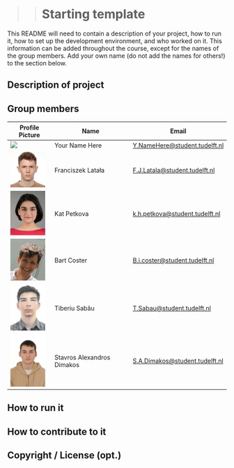 > > # Starting template

This README will need to contain a description of your project, how to run it, how to set up the development environment, and who worked on it.
This information can be added throughout the course, except for the names of the group members.
Add your own name (do not add the names for others!) to the section below.

## Description of project

## Group members

| Profile Picture | Name | Email |
|---|---|---|
| ![](https://eu.ui-avatars.com/api/?name=OOPP&length=4&size=50&color=DDD&background=777&font-size=0.325) | Your Name Here | Y.NameHere@student.tudelft.nl |
| <img src ="docs/profile_pictures/franciszek_latala.jpg" width = "80"> | Franciszek Latała | F.J.Latala@student.tudelft.nl |
| <img src ="docs/profile_pictures/Kat_profile.jpg" width = "80"> | Kat Petkova | k.h.petkova@student.tudelft.nl |
| <img src ="docs/profile_pictures/Bart_Coster.jpg" width = "80"> | Bart Coster | B.i.coster@student.tudelft.nl |
| <img src ="docs/profile_pictures/tiberiu_sabau.jpg" width = "80"> | Tiberiu Sabău | T.Sabau@student.tudelft.nl |
| <img src ="docs/profile_pictures/Alex_Dimakos.jpg" width = "80"> | Stavros Alexandros Dimakos | S.A.Dimakos@student.tudelft.nl |


<!-- Instructions (remove once assignment has been completed -->
<!-- - Add (only!) your own name to the table above (use Markdown formatting) -->
<!-- - Mention your *student* email address -->
<!-- - Preferably add a recognizable photo, otherwise add your GitLab photo -->
<!-- - (please make sure the photos have the same size) --> 

## How to run it

## How to contribute to it

## Copyright / License (opt.)
